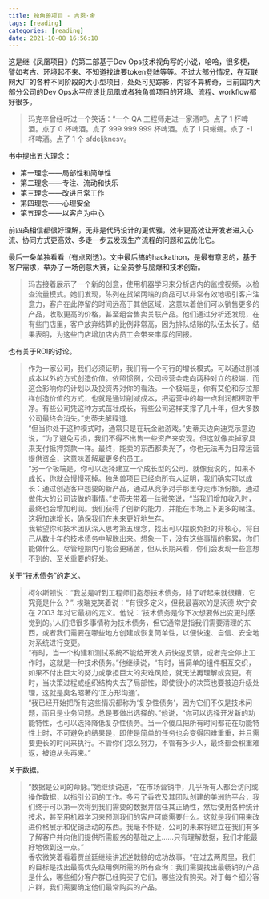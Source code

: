 ```yaml
---
title: 独角兽项目 - 吉恩·金
tags: [reading]
categories: [reading]
date: 2021-10-08 16:56:18
---
```


这是继《凤凰项目》的第二部基于Dev Ops技术视角写的小说，哈哈，很多梗，譬如考古、环境起不来、不知道找谁要token登陆等等。不过大部分情况，在互联网大厂的各种不同阶段的大小型项目，处处可见踪影，内容不算稀奇，目前国内大部分公司的Dev Ops水平应该比凤凰或者独角兽项目的环境、流程、workflow都好很多。

> 玛克辛曾经听过一个笑话：“一个 QA 工程师走进一家酒吧。点了 1 杯啤酒。点了 0 杯啤酒。点了 999 999 999 杯啤酒。点了 1 只蜥蜴。点了 -1 杯啤酒。点了 1 个 sfdeljknesv。

书中提出五大理念：
* 第一理念——局部性和简单性
* 第二理念——专注、流动和快乐
* 第三理念——改进日常工作
* 第四理念——心理安全
* 第五理念——以客户为中心

前四条相信都很好理解，无非是代码设计的更优雅，效率更高效让开发者进入心流、协同方式更高效、多走一步去发现生产流程的问题和去优化它。

最后一条单独看看（有点剧透）。文中最后搞的hackathon，是最有意思的，基于客户需求，举办了一场创意大赛，让全员参与脑爆和技术创新。

> 玛吉接着展示了一个新的创意，使用机器学习来分析店内的监控视频，以检查流量模式。她们发现，陈列在货架两端的商品可以非常有效地吸引客户注意力，客户在此停留的时间远高于其他区域，这意味着他们可以销售更多的产品，收取更高的价格，甚至组合售卖关联产品。他们通过分析还发现，在有些门店里，客户放弃结算的比例非常高，因为排队结账的队伍太长了。结果表明，为这些门店增加店内员工会带来丰厚的回报。

也有关于ROI的讨论。

> 作为一家公司，我们必须证明，我们有一个可行的增长模式，可以通过削减成本以外的方式创造价值。依照惯例，公司经营会走向两种对立的极端，而这会影响你的计划以及投资界对你的看法。一个极端是，你有艾伦和莎拉那样创造价值的方式，也就是通过削减成本，把运营中的每一点利润都榨取干净。有些公司凭这种方式茁壮成长，有些公司这样支撑了几十年，但大多数公司最终会消失。”史蒂夫解释道.  
> “但当你处于这种模式时，通常只是在玩金融游戏。”史蒂夫边向迪克示意边说，“为了避免亏损，我们不得不出售一些资产来变现。但这就像卖掉家具来支付抵押贷款一样。最终，能卖的东西都卖光了，你也无法再为日常运营提供资金，这意味着解雇更多的员工。  
> “另一个极端是，你可以选择建立一个成长型的公司。就像我说的，如果不成长，你就会慢慢死掉。独角兽项目已经向所有人证明，我们确实可以成长：通过创造客户想要的新产品，通过从竞争对手那里夺走市场份额，通过做伟大的公司该做的事情。”史蒂夫带着一丝微笑说，“当我们增加收入时，最终也会增加利润。我们获得了创新的能力，并能在市场上下更多的赌注。这将加速增长，确保我们在未来更好地生存。  
> 我希望你和技术团队深入思考第五理念，找出可以摆脱负担的非核心，将自己从数十年的技术债务中解脱出来。想象一下，没有这些事情的拖累，你们能做什么。尽管短期内可能会更痛苦，但从长期来看，你们会发现一些意想不到的、至关重要的好处。

关于“技术债务”的定义。

> 柯尔斯顿说：“我总是听到工程师们抱怨技术债务，除了听起来就很糟，它究竟是什么？”. 
> 埃瑞克笑着说：“有很多定义，但我最喜欢的是沃德·坎宁安在 2003 年对它最初的定义。他说：‘技术债务是你下次想要做出变更时感觉到的。’人们把很多事情称为技术债务，但它通常是指我们需要清理的东西，或者我们需要在哪些地方创建或恢复简单性，以便快速、自信、安全地对系统进行变更。  
> “有时，当一个构建和测试系统不能给开发人员快速反馈，或者完全停止工作时，这就是一种技术债务。”他继续说，“有时，当简单的组件相互交织，如果不付出巨大的努力或承担巨大的灾难风险，就无法再理解或变更。有时，当决策过程或组织结构失去了局部性，即使很小的决策也要被迫升级处理，这就是臭名昭著的‘正方形沟通’。  
> “我已经开始把所有这些情况都称为‘复杂性债务’，因为它们不仅是技术问题，而且是业务问题。总是要做出选择的。”他说，“你可以选择开发新的功能特性，也可以选择降低复杂性债务。当一个傻瓜把所有时间都花在功能特性上时，不可避免的结果是，即使是简单的任务也会变得困难重重，并且需要更长的时间来执行。不管你们怎么努力，不管有多少人，最终都会积重难返，被迫从头再来。”

关于数据。

> “数据是公司的命脉。”她继续说道，“在市场营销中，几乎所有人都会访问或操作数据，以指引公司的工作。多亏了香农及其团队创建的美洲豹平台，我们终于可以第一次得到我们需要的数据并信任其正确性，然后使用各种统计技术，甚至用机器学习来预测我们的客户可能需要什么。这就是我们用来改进价格展示和促销活动的东西。我毫不怀疑，公司的未来将建立在我们有多了解客户并向他们提供所需服务的基础之上……只有理解数据，我们才能最好地做到这一点。”  
> 香农微笑着看着贾丝廷继续讲述逆戟鲸的成功故事。“在过去两周里，我们的目标是找出最高优先级用例所需的所有查询：我们需要找出最畅销的产品是什么，哪些细分客户群已经购买了它们，哪些没有购买。对于每个细分客户群，我们需要确定他们最常购买的产品。